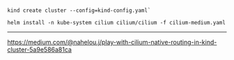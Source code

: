 
# 
```
kind create cluster --config=kind-config.yaml`
```


```
helm install -n kube-system cilium cilium/cilium -f cilium-medium.yaml
```




---
https://medium.com/@nahelou.j/play-with-cilium-native-routing-in-kind-cluster-5a9e586a81ca   